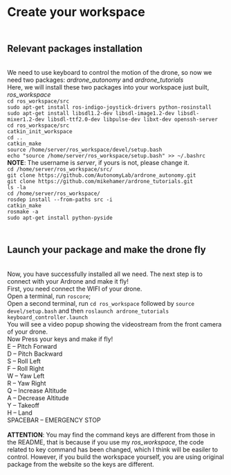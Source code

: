 Create your workspace
=====================================

<br> Relevant packages installation
-------------------------------------
<br> We need to use keyboard to control the motion of the drone, so now we need two packages: _ardrone_autonomy_ and _ardrone_tutorials_
<br> Here, we will install these two packages into your workspace just built, _ros_workspace_
<br> `cd ros_workspace/src`
<br> `sudo apt-get install ros-indigo-joystick-drivers python-rosinstall`
<br> `sudo apt-get install libsdl1.2-dev libsdl-image1.2-dev libsdl-mixer1.2-dev libsdl-ttf2.0-dev libpulse-dev libxt-dev openssh-server`
<br> `cd ros_workspace/src`
<br> `catkin_init_workspace`
<br> `cd ..`
<br> `catkin_make`
<br> `source /home/server/ros_workspace/devel/setup.bash`
<br> `echo "source /home/server/ros_workspace/setup.bash" >> ~/.bashrc`
<br> **NOTE**: The username is _server_, if yours is not, please change it.
<br> `cd /home/server/ros_workspace/src/`
<br> `git clone https://github.com/AutonomyLab/ardrone_autonomy.git`
<br> `git clone https://github.com/mikehamer/ardrone_tutorials.git`
<br> `ls -la`
<br> `cd /home/server/ros_workspace/`
<br> `rosdep install --from-paths src -i`
<br> `catkin_make`
<br> `rosmake -a`
<br> `sudo apt-get install python-pyside`
<br>

<br> Launch your package and make the drone fly
---------------------------------------------------
<br> Now, you have successfully installed all we need. The next step is to connect with your Ardrone and make it fly!
<br> First, you need connect the WIFI of your drone.
<br> Open a terminal, run `roscore`; <br>Open a second terminal, run `cd ros_workspace` followed by `source devel/setup.bash` and then 
`roslaunch ardrone_tutorials keyboard_controller.launch`
<br> You will see a video popup showing the videostream from the front camera of your drone.
<br> Now Press your keys and make if fly!
<br> 
E – Pitch Forward     <br>D – Pitch Backward            
S – Roll Left                                        <br>F – Roll Right
<br>
W – Yaw Left                                        <br> R – Yaw Right
<br>
Q – Increase Altitude                                <br>A – Decrease Altitude
<br>
Y – Takeoff                                         <br> H – Land
<br>
SPACEBAR – EMERGENCY STOP
<br>
<br> **ATTENTION**: You may find the command keys are different from those in the README, that is because if you use my _ros_workspace_, the code related to key command has been changed, which I think will be easiler to control. However, if you build the workspace yourself, you are using original package from the website so the keys are different.
